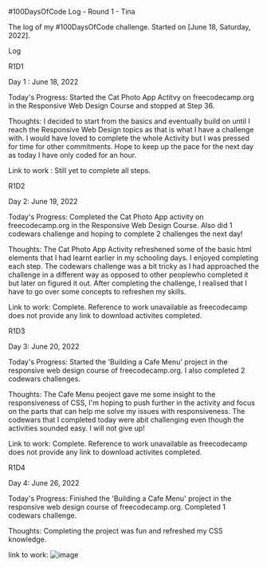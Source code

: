 #100DaysOfCode Log - Round 1 - Tina

The log of my #100DaysOfCode challenge. Started on [June 18, Saturday, 2022].

Log

R1D1

Day 1 : June 18, 2022

Today's Progress: Started the Cat Photo App Actitvy on freecodecamp.org in the Responsive Web Design Course and stopped at Step 36.

Thoughts: I decided to start from the basics and eventually build on until I reach the Responsive Web Design topics as that is what I have a challenge with.
I would have loved to complete the whole Activity but I was pressed for time for other commitments. Hope to keep up the pace for the next day as today I have only coded for an hour.

Link to work : Still yet to complete all steps.

R1D2

Day 2: June 19, 2022

Today's Progress: Completed the Cat Photo App activity on freecodecamp.org in the Responsive Web Design Course. Also did 1 codewars challenge and hoping to complete 2 challenges the next day!

Thoughts: The Cat Photo App Activity refreshened some of the basic html elements that I had learnt earlier in my schooling days. I enjoyed completing each step. The codewars challenge was a bit tricky as I had approached the challenge in a different way as opposed to other peoplewho completed it but later on figured it out. After completing the challenge, I realised that I have to go over some concepts to refreshen my skills.

Link to work: Complete. Reference to work unavailable as freecodecamp does not provide any link to download activites completed.

R1D3

Day 3: June 20, 2022

Today's Progress: Started the 'Building a Cafe Menu' project in the responsive web design course of freecodecamp.org. I also completed 2 codewars challenges.

Thoughts: The Cafe Menu peoject gave me some insight to the responsiveness of CSS, I'm hoping to push further in the activity and focus on the parts that can help me solve my issues with responsiveness. The codewars that I completed today were abit challenging even though the activities sounded easy. I will not give up!

Link to work: Complete. Reference to work unavailable as freecodecamp does not provide any link to download activites completed.

R1D4

Day 4: June 26, 2022

Today's Progress: Finished the 'Building a Cafe Menu' project in the responsive web design course of freecodecamp.org. Completed 1 codewars challenge.

Thoughts: Completing the project was fun and refreshed my CSS knowledge.

link to work: ![image](https://user-images.githubusercontent.com/92442291/175816784-49f7c757-d0b6-4429-8b95-b74103c8e152.png)


